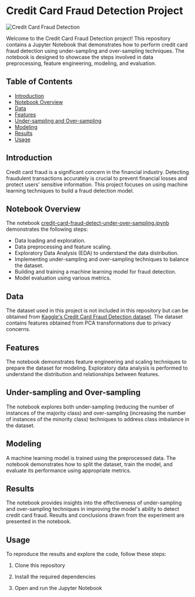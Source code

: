 # Credit Card Fraud Detection Project

![Credit Card Fraud Detection](https://encrypted-tbn0.gstatic.com/images?q=tbn:ANd9GcRLVxLiUo_wL9IQaYGrhMgXwM1THDeCudgJq8dveoOmViQd_SXCr0v7CrNs-HhL4xEhEyQ&usqp=CAU)

Welcome to the Credit Card Fraud Detection project! This repository contains a Jupyter Notebook that demonstrates how to perform credit card fraud detection using under-sampling and over-sampling techniques. The notebook is designed to showcase the steps involved in data preprocessing, feature engineering, modeling, and evaluation.

## Table of Contents

- [Introduction](#introduction)
- [Notebook Overview](#notebook-overview)
- [Data](#data)
- [Features](#features)
- [Under-sampling and Over-sampling](#under-sampling-and-over-sampling)
- [Modeling](#modeling)
- [Results](#results)
- [Usage](#usage)


## Introduction

Credit card fraud is a significant concern in the financial industry. Detecting fraudulent transactions accurately is crucial to prevent financial losses and protect users' sensitive information. This project focuses on using machine learning techniques to build a fraud detection model.

## Notebook Overview

The notebook [credit-card-fraud-detect-under-over-sampling.ipynb](https://github.com/devang-kumawat/credit_card_fraud_detection/blob/main/credit-card-fraud-detect-under-over-sampling.ipynb) demonstrates the following steps:
- Data loading and exploration.
- Data preprocessing and feature scaling.
- Exploratory Data Analysis (EDA) to understand the data distribution.
- Implementing under-sampling and over-sampling techniques to balance the dataset.
- Building and training a machine learning model for fraud detection.
- Model evaluation using various metrics.

## Data

The dataset used in this project is not included in this repository but can be obtained from [Kaggle's Credit Card Fraud Detection dataset](https://www.kaggle.com/mlg-ulb/creditcardfraud). The dataset contains features obtained from PCA transformations due to privacy concerns.

## Features

The notebook demonstrates feature engineering and scaling techniques to prepare the dataset for modeling. Exploratory data analysis is performed to understand the distribution and relationships between features.

## Under-sampling and Over-sampling

The notebook explores both under-sampling (reducing the number of instances of the majority class) and over-sampling (increasing the number of instances of the minority class) techniques to address class imbalance in the dataset.

## Modeling

A machine learning model is trained using the preprocessed data. The notebook demonstrates how to split the dataset, train the model, and evaluate its performance using appropriate metrics.

## Results

The notebook provides insights into the effectiveness of under-sampling and over-sampling techniques in improving the model's ability to detect credit card fraud. Results and conclusions drawn from the experiment are presented in the notebook.

## Usage

To reproduce the results and explore the code, follow these steps:

1. Clone this repository

2. Install the required dependencies

3. Open and run the Jupyter Notebook

